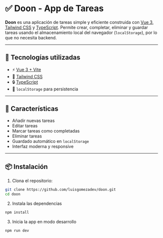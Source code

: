 # ✅ Doon - App de Tareas

**Doon** es una aplicación de tareas simple y eficiente construida con [Vue 3](https://vuejs.org/), [Tailwind CSS](https://tailwindcss.com/) y [TypeScript](https://www.typescriptlang.org/). Permite crear, completar, eliminar y guardar tareas usando el almacenamiento local del navegador (`localStorage`), por lo que no necesita backend.

---

## 🚀 Tecnologías utilizadas

- ⚡️ [Vue 3 + Vite](https://vitejs.dev/)
- 🎨 [Tailwind CSS](https://tailwindcss.com/)
- 🔒 [TypeScript](https://www.typescriptlang.org/)
- 💾 `localStorage` para persistencia

---

## 🎯 Características

- Añadir nuevas tareas
- Editar tareas
- Marcar tareas como completadas
- Eliminar tareas
- Guardado automático en `localStorage`
- Interfaz moderna y responsive

---

## 📦 Instalación

1. Clona el repositorio:

```bash
git clone https://github.com/luisgomezadev/doon.git
cd doon
```

2. Instala las dependencias

```bash
npm install
```

3. Inicia la app en modo desarrollo

```bash
npm run dev
```
